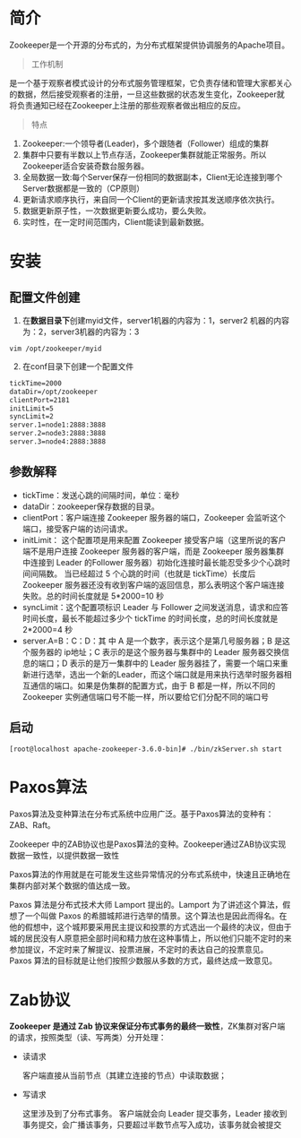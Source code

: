 # 简介

Zookeeper是一个开源的分布式的，为分布式框架提供协调服务的Apache项目。

> 工作机制

是一个基于观察者模式设计的分布式服务管理框架，它负责存储和管理大家都关心的数据，然后接受观察者的注册，一旦这些数据的状态发生变化，Zookeeper就将负责通知已经在Zookeeper上注册的那些观察者做出相应的反应。

> 特点

1. Zookeeper:一个领导者(Leader)，多个跟随者（Follower）组成的集群
2. 集群中只要有半数以上节点存活，Zookeeper集群就能正常服务。所以Zookeeper适合安装奇数台服务器。
3. 全局数据一致:每个Server保存一份相同的数据副本，Client无论连接到哪个Server数据都是一致的（CP原则）
4. 更新请求顺序执行，来自同一个Client的更新请求按其发送顺序依次执行。
5. 数据更新原子性，一次数据更新要么成功，要么失败。
6. 实时性，在一定时间范围内，Client能读到最新数据。

# 安装

## 配置文件创建

1. 在**数据目录下**创建myid文件，server1机器的内容为：1，server2
   机器的内容为：2，server3机器的内容为：3

```shell
vim /opt/zookeeper/myid
```

2. 在conf目录下创建一个配置文件

```tex
tickTime=2000
dataDir=/opt/zookeeper
clientPort=2181
initLimit=5
syncLimit=2
server.1=node1:2888:3888
server.2=node3:2888:3888
server.3=node4:2888:3888
```

## 参数解释

- tickTime：发送心跳的间隔时间，单位：毫秒
- dataDir：zookeeper保存数据的目录。
- clientPort：客户端连接 Zookeeper 服务器的端口，Zookeeper 会监听这个端口，接受客户端的访问请求。
- initLimit： 这个配置项是用来配置 Zookeeper 接受客户端（这里所说的客户端不是用户连接 Zookeeper 服务器的客户端，而是 Zookeeper 服务器集群中连接到 Leader 的Follower 服务器）初始化连接时最长能忍受多少个心跳时间间隔数。 当已经超过 5 个心跳的时间（也就是 tickTime）长度后 Zookeeper 服务器还没有收到客户端的返回信息，那么表明这个客户端连接失败。总的时间长度就是 5*2000=10 秒
- syncLimit：这个配置项标识 Leader 与 Follower 之间发送消息，请求和应答时间长度，最长不能超过多少个 tickTime 的时间长度，总的时间长度就是 2*2000=4 秒
- server.A=B：C：D：其 中 A 是一个数字，表示这个是第几号服务器；B 是这个服务器的 ip地址；C 表示的是这个服务器与集群中的 Leader 服务器交换信息的端口；D 表示的是万一集群中的 Leader 服务器挂了，需要一个端口来重新进行选举，选出一个新的Leader，而这个端口就是用来执行选举时服务器相互通信的端口。如果是伪集群的配置方式，由于 B 都是一样，所以不同的 Zookeeper 实例通信端口号不能一样，所以要给它们分配不同的端口号

## 启动

```shell
[root@localhost apache-zookeeper-3.6.0-bin]# ./bin/zkServer.sh start
```

# Paxos算法

Paxos算法及变种算法在分布式系统中应用广泛。基于Paxos算法的变种有：ZAB、Raft。

Zookeeper 中的ZAB协议也是Paxos算法的变种。Zookeeper通过ZAB协议实现数据一致性，以提供数据一致性

Paxos算法的作用就是在可能发生这些异常情况的分布式系统中，快速且正确地在集群内部对某个数据的值达成一致。



Paxos 算法是分布式技术大师 Lamport 提出的。Lamport 为了讲述这个算法，假想了一个叫做 Paxos 的希腊城邦进行选举的情景。这个算法也是因此而得名。在他的假想中，这个城邦要采用民主提议和投票的方式选出一个最终的决议，但由于城的居民没有人原意把全部时间和精力放在这种事情上，所以他们只能不定时的来参加提议，不定时来了解提议、投票进展，不定时的表达自己的投票意见。 Paxos 算法的目标就是让他们按照少数服从多数的方式，最终达成一致意见。

# Zab协议

**Zookeeper 是通过 Zab 协议来保证分布式事务的最终一致性**，ZK集群对客户端的请求，按照类型（读、写两类）分开处理：

- 读请求

  客户端直接从当前节点（其建立连接的节点）中读取数据；

- 写请求

  这里涉及到了分布式事务。 客户端就会向 Leader 提交事务，Leader 接收到事务提交，会广播该事务，只要超过半数节点写入成功，该事务就会被提交
